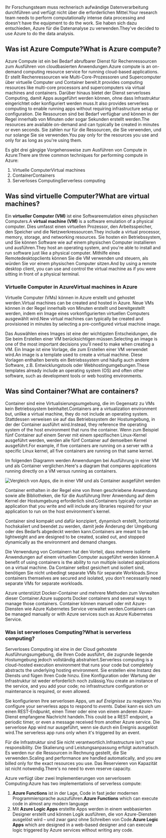 <span data-ttu-id="62b2e-101">Ihr Forschungsteam muss rechnerisch aufwändige Datenverarbeitung durchführen und verfügt nicht über die erforderlichen Mittel.</span><span class="sxs-lookup"><span data-stu-id="62b2e-101">Your research team needs to perform computationally intense data processing and doesn't have the equipment to do the work.</span></span> <span data-ttu-id="62b2e-102">Sie haben sich dazu entschieden, Azure für die Datenanalyse zu verwenden.</span><span class="sxs-lookup"><span data-stu-id="62b2e-102">They've decided to use Azure to do the data analysis.</span></span>

## <a name="what-is-azure-compute"></a><span data-ttu-id="62b2e-103">Was ist Azure Compute?</span><span class="sxs-lookup"><span data-stu-id="62b2e-103">What is Azure compute?</span></span>
<span data-ttu-id="62b2e-104">Azure Compute ist ein bei Bedarf abrufbarer Dienst für Rechenressourcen zum Ausführen von cloudbasierten Anwendungen.</span><span class="sxs-lookup"><span data-stu-id="62b2e-104">Azure compute is an on-demand computing resource service for running cloud-based applications.</span></span> <span data-ttu-id="62b2e-105">Er stellt Rechenressourcen wie Multi-Core-Prozessoren und Supercomputer über virtuelle Computer und Container bereit.</span><span class="sxs-lookup"><span data-stu-id="62b2e-105">It provides computing resources like multi-core processors and supercomputers via virtual machines and containers.</span></span> <span data-ttu-id="62b2e-106">Darüber hinaus bietet der Dienst serverloses Computing, damit Apps ausgeführt werden können, ohne dass Infrastruktur eingerichtet oder konfiguriert werden muss.</span><span class="sxs-lookup"><span data-stu-id="62b2e-106">It also provides serverless computing to enable running apps without requiring infrastructure setup or configuration.</span></span> <span data-ttu-id="62b2e-107">Die Ressourcen sind bei Bedarf verfügbar und können in der Regel innerhalb von Minuten oder sogar Sekunden erstellt werden.</span><span class="sxs-lookup"><span data-stu-id="62b2e-107">The resources are available on-demand and can typically be created in minutes or even seconds.</span></span> <span data-ttu-id="62b2e-108">Sie zahlen nur für die Ressourcen, die Sie verwenden, und nur solange Sie sie verwenden.</span><span class="sxs-lookup"><span data-stu-id="62b2e-108">You pay only for the resources you use and only for as long as you're using them.</span></span>

<span data-ttu-id="62b2e-109">Es gibt drei gängige Vorgehensweise zum Ausführen von Compute in Azure:</span><span class="sxs-lookup"><span data-stu-id="62b2e-109">There are three common techniques for performing compute in Azure:</span></span>
1. <span data-ttu-id="62b2e-110">Virtuelle Computer</span><span class="sxs-lookup"><span data-stu-id="62b2e-110">Virtual machines</span></span>
1. <span data-ttu-id="62b2e-111">Container</span><span class="sxs-lookup"><span data-stu-id="62b2e-111">Containers</span></span>
1. <span data-ttu-id="62b2e-112">Serverloses Computing</span><span class="sxs-lookup"><span data-stu-id="62b2e-112">Serverless computing</span></span>

## <a name="what-are-virtual-machines"></a><span data-ttu-id="62b2e-113">Was sind virtuelle Computer?</span><span class="sxs-lookup"><span data-stu-id="62b2e-113">What are virtual machines?</span></span>

<span data-ttu-id="62b2e-114">Ein **virtueller Computer (VM)** ist eine Softwareemulation eines physischen Computers.</span><span class="sxs-lookup"><span data-stu-id="62b2e-114">A **virtual machine (VM)** is a software emulation of a physical computer.</span></span> <span data-ttu-id="62b2e-115">Dies umfasst einen virtuellen Prozessor, den Arbeitsspeicher, den Speicher und die Netzwerkressourcen.</span><span class="sxs-lookup"><span data-stu-id="62b2e-115">They include a virtual processor, memory, storage, and networking resources.</span></span> <span data-ttu-id="62b2e-116">Sie hosten ein Betriebssystem, und Sie können Software wie auf einem physischen Computer installieren und ausführen.</span><span class="sxs-lookup"><span data-stu-id="62b2e-116">They host an operating system, and you're able to install and run software just like a physical computer.</span></span> <span data-ttu-id="62b2e-117">Mithilfe eines Remotedesktopclients können Sie die VM verwenden und steuern, als würden Sie vor einem physischen Computer sitzen.</span><span class="sxs-lookup"><span data-stu-id="62b2e-117">And by using a remote desktop client, you can use and control the virtual machine as if you were sitting in front of a physical terminal.</span></span>

### <a name="virtual-machines-in-azure"></a><span data-ttu-id="62b2e-118">Virtuelle Computer in Azure</span><span class="sxs-lookup"><span data-stu-id="62b2e-118">Virtual machines in Azure</span></span>

<span data-ttu-id="62b2e-119">Virtuelle Computer (VMs) können in Azure erstellt und gehostet werden.</span><span class="sxs-lookup"><span data-stu-id="62b2e-119">Virtual machines can be created and hosted in Azure.</span></span> <span data-ttu-id="62b2e-120">Neue VMs können in der Regel innerhalb von Minuten erstellt und bereitgestellt werden, indem ein Image eines vorkonfigurierten virtuellen Computers ausgewählt wird.</span><span class="sxs-lookup"><span data-stu-id="62b2e-120">New virtual machines can typically be created and provisioned in minutes by selecting a pre-configured virtual machine image.</span></span>

<span data-ttu-id="62b2e-121">Das Auswählen eines Images ist eine der wichtigsten Entscheidungen, die Sie beim Erstellen einer VM berücksichtigen müssen.</span><span class="sxs-lookup"><span data-stu-id="62b2e-121">Selecting an image is one of the most important decisions you'll need to make when creating a VM.</span></span> <span data-ttu-id="62b2e-122">Ein Image ist eine Vorlage, die zum Erstellen einer VM verwendet wird.</span><span class="sxs-lookup"><span data-stu-id="62b2e-122">An image is a template used to create a virtual machine.</span></span> <span data-ttu-id="62b2e-123">Diese Vorlagen enthalten bereits ein Betriebssystem und häufig auch andere Software, z.B. Entwicklungstools oder Webhostingumgebungen.</span><span class="sxs-lookup"><span data-stu-id="62b2e-123">These templates already include an operating system (OS) and often other software, such as development tools or web hosting environments.</span></span>

## <a name="what-are-containers"></a><span data-ttu-id="62b2e-124">Was sind Container?</span><span class="sxs-lookup"><span data-stu-id="62b2e-124">What are containers?</span></span>

<span data-ttu-id="62b2e-125">Container sind eine Virtualisierungsumgebung, die im Gegensatz zu VMs kein Betriebssystem beinhaltet.</span><span class="sxs-lookup"><span data-stu-id="62b2e-125">Containers are a virtualization environment but, unlike a virtual machine, they do not include an operating system.</span></span> <span data-ttu-id="62b2e-126">Stattdessen verweisen sie auf das Betriebssystem der Hostumgebung, in der der Container ausführt wird.</span><span class="sxs-lookup"><span data-stu-id="62b2e-126">Instead, they reference the operating system of the host environment that runs the container.</span></span> <span data-ttu-id="62b2e-127">Wenn zum Beispiel fünf Container auf einem Server mit einem spezifischen Linux-Kernel ausgeführt werden, werden alle fünf Container auf demselben Kernel ausgeführt.</span><span class="sxs-lookup"><span data-stu-id="62b2e-127">For example, if five containers are running on a server with a specific Linux kernel, all five containers are running on that same kernel.</span></span> 

<span data-ttu-id="62b2e-128">Im folgenden Diagramm werden Anwendungen bei Ausführung in einer VM und als Container verglichen.</span><span class="sxs-lookup"><span data-stu-id="62b2e-128">Here's a diagram that compares applications running directly on a VM versus running as containers.</span></span>

![Vergleich von Apps, die in einer VM und als Container ausgeführt werden](../media/vm-versus-containers.png)

<span data-ttu-id="62b2e-130">Container enthalten in der Regel eine von Ihnen geschriebene Anwendung sowie alle Bibliotheken, die für die Ausführung Ihrer Anwendung auf dem Kernel der Hostumgebung erforderlich sind.</span><span class="sxs-lookup"><span data-stu-id="62b2e-130">Containers typically contain an application that you write and will include any libraries required for your application to run on the host environment's kernel.</span></span> 

<span data-ttu-id="62b2e-131">Container sind kompakt und dafür konzipiert, dynamisch erstellt, horizontal hochskaliert und beendet zu werden, damit jede Änderung der Umgebung oder des Bedarfs abgedeckt werden kann.</span><span class="sxs-lookup"><span data-stu-id="62b2e-131">Containers are meant to be lightweight and are designed to be created, scaled out, and stopped dynamically as the environment and demand changes.</span></span>

<span data-ttu-id="62b2e-132">Die Verwendung von Containern hat den Vorteil, dass mehrere isolierte Anwendungen auf einem virtuellen Computer ausgeführt werden können.</span><span class="sxs-lookup"><span data-stu-id="62b2e-132">A benefit of using containers is the ability to run multiple isolated applications on a virtual machine.</span></span> <span data-ttu-id="62b2e-133">Da Container selbst gesichert und isoliert sind, benötigen Sie nicht unbedingt separate VMs für separate Workloads.</span><span class="sxs-lookup"><span data-stu-id="62b2e-133">Since containers themselves are secured and isolated, you don't necessarily need separate VMs for separate workloads.</span></span>

<span data-ttu-id="62b2e-134">Azure unterstützt Docker-Container und mehrere Methoden zum Verwalten dieser Container.</span><span class="sxs-lookup"><span data-stu-id="62b2e-134">Azure supports Docker containers and several ways to manage those containers.</span></span> <span data-ttu-id="62b2e-135">Container können manuell oder mit Azure-Diensten wie Azure Kubernetes Service verwaltet werden.</span><span class="sxs-lookup"><span data-stu-id="62b2e-135">Containers can be managed manually or with Azure services such as Azure Kubernetes Service.</span></span>

### <a name="what-is-serverless-computing"></a><span data-ttu-id="62b2e-136">Was ist serverloses Computing?</span><span class="sxs-lookup"><span data-stu-id="62b2e-136">What is serverless computing?</span></span>

<span data-ttu-id="62b2e-137">Serverloses Computing ist eine in der Cloud gehostete Ausführungsumgebung, die Ihren Code ausführt, die zugrunde liegende Hostumgebung jedoch vollständig abstrahiert.</span><span class="sxs-lookup"><span data-stu-id="62b2e-137">Serverless computing is a cloud-hosted execution environment that runs your code but completely abstracts the underlying hosting environment.</span></span> <span data-ttu-id="62b2e-138">Sie erstellen eine Instanz des Diensts und fügen Ihren Code hinzu. Eine Konfiguration oder Wartung der Infrastruktur ist weder erforderlich noch zulässig.</span><span class="sxs-lookup"><span data-stu-id="62b2e-138">You create an instance of the service, and you add your code; no infrastructure configuration or maintenance is required, or even allowed.</span></span>

<span data-ttu-id="62b2e-139">Sie konfigurieren Ihre serverlosen Apps, um auf _Ereignisse_ zu reagieren.</span><span class="sxs-lookup"><span data-stu-id="62b2e-139">You configure your serverless apps to respond to _events_.</span></span> <span data-ttu-id="62b2e-140">Dabei kann es sich um einen REST-Endpunkt, einen Timer oder eine von einem anderen Azure-Dienst empfangene Nachricht handeln.</span><span class="sxs-lookup"><span data-stu-id="62b2e-140">This could be a REST endpoint, a periodic timer, or even a message received from another Azure service.</span></span> <span data-ttu-id="62b2e-141">Die serverlose App wird nur ausgeführt, wenn sie durch ein Ereignis ausgelöst wird.</span><span class="sxs-lookup"><span data-stu-id="62b2e-141">The serverless app runs only when it's triggered by an event.</span></span>

<span data-ttu-id="62b2e-142">Für die Infrastruktur sind Sie nicht verantwortlich.</span><span class="sxs-lookup"><span data-stu-id="62b2e-142">Infrastructure isn't your responsibility.</span></span> <span data-ttu-id="62b2e-143">Die Skalierung und Leistungsanpassung erfolgt automatisch. Es werden nur die Ressourcen in Rechnung gestellt, die Sie verwenden.</span><span class="sxs-lookup"><span data-stu-id="62b2e-143">Scaling and performance are handled automatically, and you are billed only for the exact resources you use.</span></span> <span data-ttu-id="62b2e-144">Das Reservieren von Kapazität ist nicht notwendig.</span><span class="sxs-lookup"><span data-stu-id="62b2e-144">There's no need to even reserve capacity.</span></span>

<span data-ttu-id="62b2e-145">Azure verfügt über zwei Implementierungen von serverlosem Computing:</span><span class="sxs-lookup"><span data-stu-id="62b2e-145">Azure has two implementations of serverless compute:</span></span> 

1. <span data-ttu-id="62b2e-146">**Azure Functions** ist in der Lage, Code in fast jeder modernen Programmiersprache auszuführen.</span><span class="sxs-lookup"><span data-stu-id="62b2e-146">**Azure Functions** which can execute code in almost any modern language</span></span>
2. <span data-ttu-id="62b2e-147">Mit **Azure Logic Apps** erstellte Apps werden in einem webbasierten Designer erstellt und können Logik ausführen, die von Azure-Diensten ausgelöst wird – und zwar ganz ohne Schreiben von Code.</span><span class="sxs-lookup"><span data-stu-id="62b2e-147">**Azure Logic Apps** which are designed in a web-based designer and can execute logic triggered by Azure services without writing any code.</span></span>
